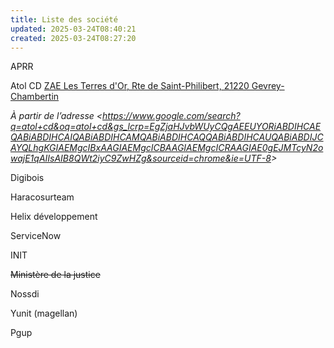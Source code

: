 ```yaml
---
title: Liste des société
updated: 2025-03-24T08:40:21
created: 2025-03-24T08:27:20
---
```


APRR

Atol CD
[ZAE Les Terres d'Or, Rte de Saint-Philibert, 21220 Gevrey-Chambertin](https://www.google.com/maps/place/data=!4m2!3m1!1s0x47f29064bdaa680d:0x5c4076498a4fab1b?sa=X&ved=1t:8290&ictx=111)

*À partir de l’adresse \<<https://www.google.com/search?q=atol+cd&oq=atol+cd&gs_lcrp=EgZjaHJvbWUyCQgAEEUYORiABDIHCAEQABiABDIHCAIQABiABDIHCAMQABiABDIHCAQQABiABDIHCAUQABiABDIJCAYQLhgKGIAEMgcIBxAAGIAEMgcICBAAGIAEMgcICRAAGIAE0gEJMTcyN2owajE1qAIIsAIB8QWt2iyC9ZwHZg&sourceid=chrome&ie=UTF-8>\>*

Digibois

Haracosurteam

Helix développement

ServiceNow

INIT

~~Ministère de la justice~~

Nossdi

Yunit (magellan)

Pgup

